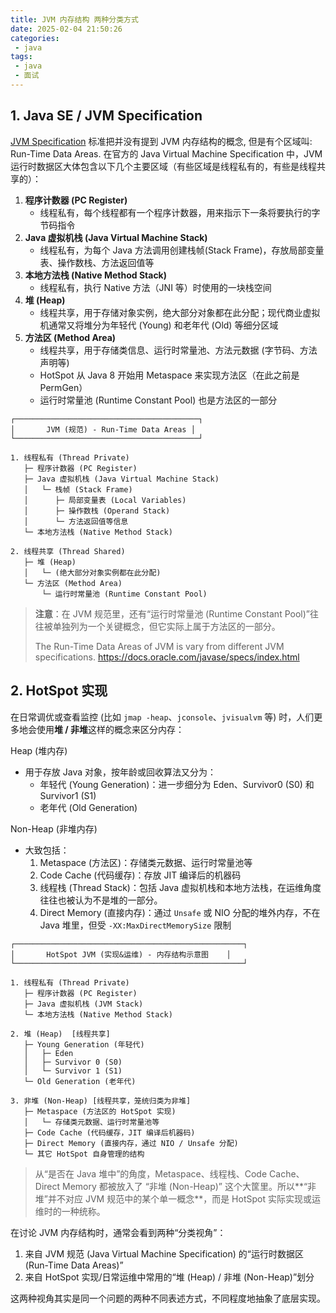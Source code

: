 ```yaml
---
title: JVM 内存结构 两种分类方式
date: 2025-02-04 21:50:26
categories:
 - java
tags:
 - java
 - 面试
---
```


## 1. Java SE / JVM Specification

[JVM Specification](https://docs.oracle.com/javase/specs/jvms/se8/html/jvms-2.html) 标准把并没有提到 JVM 内存结构的概念, 但是有个区域叫: Run-Time Data Areas. 在官方的 Java Virtual Machine Specification 中，JVM 运行时数据区大体包含以下几个主要区域（有些区域是线程私有的，有些是线程共享的）：

1. **程序计数器 (PC Register)**
   - 线程私有，每个线程都有一个程序计数器，用来指示下一条将要执行的字节码指令
2. **Java 虚拟机栈 (Java Virtual Machine Stack)**
   - 线程私有，为每个 Java 方法调用创建栈帧(Stack Frame)，存放局部变量表、操作数栈、方法返回值等
3. **本地方法栈 (Native Method Stack)**
   - 线程私有，执行 Native 方法（JNI 等）时使用的一块栈空间
4. **堆 (Heap)**
   - 线程共享，用于存储对象实例，绝大部分对象都在此分配；现代商业虚拟机通常又将堆分为年轻代 (Young) 和老年代 (Old) 等细分区域
5. **方法区 (Method Area)**
   - 线程共享，用于存储类信息、运行时常量池、方法元数据 (字节码、方法声明等)
   - HotSpot 从 Java 8 开始用 Metaspace 来实现方法区（在此之前是 PermGen）
   - 运行时常量池 (Runtime Constant Pool) 也是方法区的一部分

```
┌─────────────────────────────────────────┐
│       JVM (规范) - Run-Time Data Areas │
└─────────────────────────────────────────┘
                  
1. 线程私有 (Thread Private)
   ├─ 程序计数器 (PC Register)
   ├─ Java 虚拟机栈 (Java Virtual Machine Stack)
   │   └─ 栈帧 (Stack Frame)
   │      ├─ 局部变量表 (Local Variables)
   │      ├─ 操作数栈 (Operand Stack)
   │      └─ 方法返回值等信息
   └─ 本地方法栈 (Native Method Stack)

2. 线程共享 (Thread Shared)
   ├─ 堆 (Heap)
   │   └─ (绝大部分对象实例都在此分配)
   └─ 方法区 (Method Area)
       └─ 运行时常量池 (Runtime Constant Pool)
```

> **注意**：在 JVM 规范里，还有“运行时常量池 (Runtime Constant Pool)”往往被单独列为一个关键概念，但它实际上属于方法区的一部分。
>
> The Run-Time Data Areas of JVM is vary from different JVM specifications. https://docs.oracle.com/javase/specs/index.html

## 2. HotSpot 实现

在日常调优或查看监控 (比如 `jmap -heap`、`jconsole`、`jvisualvm` 等) 时，人们更多地会使用**堆 / 非堆**这样的概念来区分内存：

Heap (堆内存)

- 用于存放 Java 对象，按年龄或回收算法又分为：
  - 年轻代 (Young Generation)：进一步细分为 Eden、Survivor0 (S0) 和 Survivor1 (S1)
  - 老年代 (Old Generation)

Non-Heap (非堆内存)

- 大致包括：
  1. Metaspace (方法区)：存储类元数据、运行时常量池等
  2. Code Cache (代码缓存)：存放 JIT 编译后的机器码
  3. 线程栈 (Thread Stack)：包括 Java 虚拟机栈和本地方法栈，在运维角度往往也被认为不是堆的一部分。
  4. Direct Memory (直接内存)：通过 `Unsafe` 或 NIO 分配的堆外内存，不在 Java 堆里，但受 `-XX:MaxDirectMemorySize` 限制

```
┌───────────────────────────────────────────────────┐
│       HotSpot JVM (实现&运维) - 内存结构示意图    │
└───────────────────────────────────────────────────┘

1. 线程私有 (Thread Private)
   ├─ 程序计数器 (PC Register)
   ├─ Java 虚拟机栈 (JVM Stack)
   └─ 本地方法栈 (Native Method Stack)
   
2. 堆 (Heap)  [线程共享]
   ├─ Young Generation (年轻代)
   │   ├─ Eden
   │   ├─ Survivor 0 (S0)
   │   └─ Survivor 1 (S1)
   └─ Old Generation (老年代)

3. 非堆 (Non-Heap) [线程共享，笼统归类为非堆]
   ├─ Metaspace (方法区的 HotSpot 实现)
   │   └─ 存储类元数据、运行时常量池等
   ├─ Code Cache (代码缓存，JIT 编译后机器码)
   ├─ Direct Memory (直接内存，通过 NIO / Unsafe 分配)
   └─ 其它 HotSpot 自身管理的结构
```

> 从“是否在 Java 堆中”的角度，Metaspace、线程栈、Code Cache、Direct Memory 都被放入了 “非堆 (Non-Heap)” 这个大筐里。所以**“非堆”并不对应 JVM 规范中的某个单一概念**，而是 HotSpot 实际实现或运维时的一种统称。

在讨论 JVM 内存结构时，通常会看到两种“分类视角”：

1. 来自 JVM 规范 (Java Virtual Machine Specification) 的“运行时数据区 (Run-Time Data Areas)”
2. 来自 HotSpot 实现/日常运维中常用的“堆 (Heap) / 非堆 (Non-Heap)”划分

这两种视角其实是同一个问题的两种不同表述方式，不同程度地抽象了底层实现。

